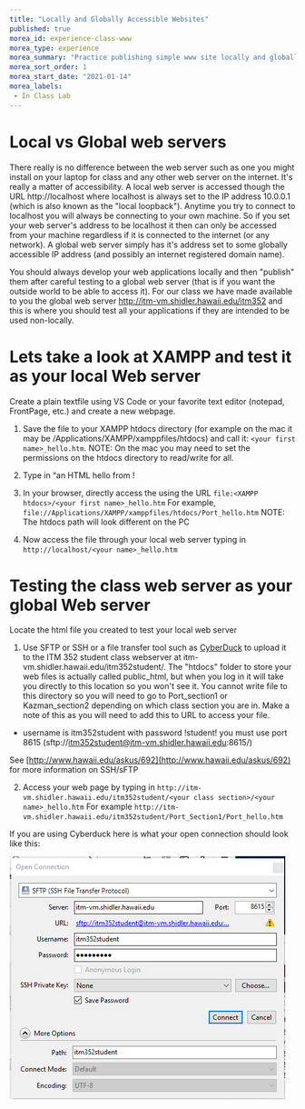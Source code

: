 ```yaml
---
title: "Locally and Globally Accessible Websites"
published: true
morea_id: experience-class-www
morea_type: experience
morea_summary: "Practice publishing simple www site locally and globally"
morea_sort_order: 1
morea_start_date: "2021-01-14"
morea_labels:
 - In Class Lab
---
```

# Local vs Global web servers
There really is no difference between the web server such as one you might install on your laptop for class and any other web server on the internet. It's really a matter of accessibility. A local web server is accessed though the URL http://localhost where localhost is always set to the IP address 10.0.0.1 (which is also known as the "local loopback"). Anytime you try to connect to localhost you will always be connecting to your own machine. So if you set your web server's address to be localhost it then can only be accessed from your machine regardless if it is connected to the internet (or any network). A global web server simply has it's address set to some globally accessible IP address (and possibly an internet registered domain name).

You should always develop your web applications locally and then "publish" them after careful testing to a global web server (that is if you want the outside world to be able to access it). For our class we have made available to you the global web server http://itm-vm.shidler.hawaii.edu/itm352 and this is where you should test all your applications if they are intended to be used non-locally.

# Lets take a look at XAMPP and test it as your local Web server


Create a plain textfile using VS Code or your favorite text editor (notepad, FrontPage, etc.) and create a new webpage.

  1. Save the file to your XAMPP htdocs directory (for example on the mac it may be /Applications/XAMPP/xamppfiles/htdocs) and call it: `<your first name>_hello.htm`. NOTE: On the mac you may need to set the permissions on the htdocs directory to read/write for all. 

  2. Type in “an HTML hello from <YOUR NAME>!

  3. In your browser, directly access the using the URL `file:<XAMPP htdocs>/<your first name>_hello.htm` For example, `file://Applications/XAMPP/xamppfiles/htdocs/Port_hello.htm`  NOTE: The htdocs path will look different on the PC

  4. Now access the file through your local web server typing in `http://localhost/<your name>_hello.htm`
  
  
# Testing the class web server as your global Web server

Locate the html file you created to test your local web server 

  1. Use SFTP or SSH or a file transfer tool such as [CyberDuck](https://cyberduck.io/?l=en) to upload it to the ITM 352 student class webserver at itm-vm.shidler.hawaii.edu/itm352student/<your class section>. The "htdocs" folder to store your web files is actually called public_html, but when you log in it will take you directly to this location so you won't see it. You cannot write file to this directory so you will need to go to Port_section1 or Kazman_section2 depending on which class section you are in. Make a note of this as you will need to add this to URL to access your file.
    
   - username is itm352student with password !student! you must use port 8615  (sftp://itm352student@itm-vm.shidler.hawaii.edu:8615/)

   See [http://www.hawaii.edu/askus/692](http://www.hawaii.edu/askus/692) for more information on SSH/sFTP 
   
  2. Access your web page by typing in `http://itm-vm.shidler.hawaii.edu/itm352student/<your class section>/<your name>_hello.htm` For example `http://itm-vm.shidler.hawaii.edu/itm352student/Port_Section1/Port_hello.htm`
   
  
  If you are using Cyberduck here is what your open connection should look like this:
  
  ![cyberduck_config](cyberduck_config.png)
